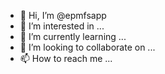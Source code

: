 - 👋 Hi, I’m @epmfsapp
- 👀 I’m interested in ...
- 🌱 I’m currently learning ...
- 💞️ I’m looking to collaborate on ...
- 📫 How to reach me ...

<!---
epmfsapp/epmfsapp is a ✨ special ✨ repository because its `README.md` (this file) appears on your GitHub profile.
You can click the Preview link to take a look at your changes.
--->
